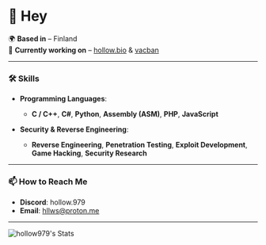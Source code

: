 # 👋 Hey

🌍 **Based in** – Finland  
🚀 **Currently working on** – [hollow.bio](https://hollow.bio) & [vacban](https://vacban.wtf)

---

### 🛠 Skills
- **Programming Languages**:  
  - **C / C++**, **C#**, **Python**, **Assembly (ASM)**, **PHP**, **JavaScript**

- **Security & Reverse Engineering**:  
  - **Reverse Engineering**, **Penetration Testing**, **Exploit Development**, **Game Hacking**, **Security Research**
---

### 📫 How to Reach Me
- **Discord**: hollow.979
- **Email**: [hllws@proton.me](mailto:hllws@proton.me)
---

![hollow979's Stats](https://github-readme-stats.vercel.app/api?username=hollow979&theme=midnight-purple&show_icons=true&hide_border=true&count_private=true)
